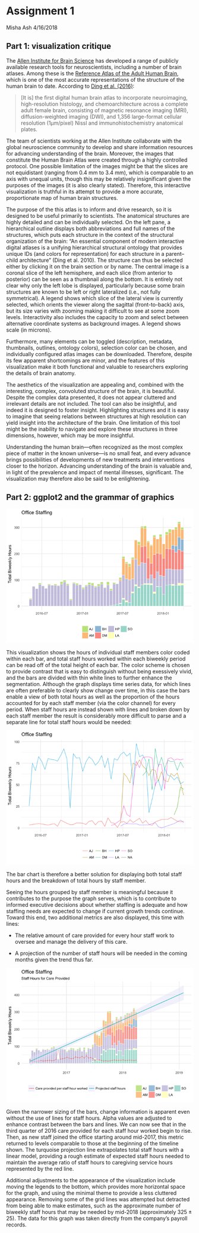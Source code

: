 Assignment 1
================
Misha Ash
4/16/2018

## Part 1: visualization critique

The [Allen Institute for Brain Science](https://www.alleninstitute.org/)
has developed a range of publicly available research tools for
neuroscientists, including a number of brain atlases. Among these is the
[Reference Atlas of the Adult Human Brain](http://atlas.brain-map.org/),
which is one of the most accurate representations of the structure of
the human brain to date. According to [Ding et al.
(2016)](https://www.ncbi.nlm.nih.gov/pmc/articles/PMC5054943/):

> \[It is\] the first digital human brain atlas to incorporate
> neuroimaging, high-resolution histology, and chemoarchitecture across
> a complete adult female brain, consisting of magnetic resonance
> imaging (MRI), diffusion-weighted imaging (DWI), and 1,356
> large-format cellular resolution (1µm/pixel) Nissl and
> immunohistochemistry anatomical plates.

The team of scientists working at the Allen Institute collaborate with
the global neuroscience community to develop and share information
resources for advancing understanding of the brain. Moreover, the images
that constitute the Human Brain Atlas were created through a highly
controlled protocol. One possible limitation of the images might be that
the slices are not equidistant (ranging from 0.4 mm to 3.4 mm), which is
comparable to an axis with unequal units, though this may be relatively
insignificant given the purposes of the images (it is also clearly
stated). Therefore, this interactive visualization is truthful in its
attempt to provide a more accurate, proportionate map of human brain
structures.

The purpose of the this atlas is to inform and drive research, so it is
designed to be useful primarily to scientists. The anatomical structures
are highly detailed and can be individually selected. On the left pane,
a hierarchical outline displays both abbreviations and full names of the
structures, which puts each structure in the context of the structural
organization of the brain: “An essential component of modern interactive
digital atlases is a unifying hierarchical structural ontology that
provides unique IDs (and colors for representation) for each structure
in a parent–child architecture” (Ding et al. 2010). The structure can
thus be selected either by clicking it on the brain section or by name.
The central image is a coronal slice of the left hemisphere, and each
slice (from anterior to posterior) can be seen as a thumbnail along the
bottom. It is entirely not clear why only the left lobe is displayed,
particularly because some brain structures are known to be left or right
lateralized (i.e., not fully symmetrical). A legend shows which slice of
the lateral view is currently selected, which orients the viewer along
the sagittal (front-to-back) axis, but its size varies with zooming
making it difficult to see at some zoom levels. Interactivity also
includes the capacity to zoom and select between alternative coordinate
systems as background images. A legend shows scale (in microns).

Furthermore, many elements can be toggled (description, metadata,
thumbnails, outlines, ontology colors), selection color can be chosen,
and individually configured atlas images can be downloaded. Therefore,
despite its few apparent shortcomings are minor, and the features of
this visualization make it both functional and valuable to researchers
exploring the details of brain anatomy.

The aesthetics of the visualization are appealing and, combined with the
interesting, complex, convoluted structure of the brain, it is
beautiful. Despite the complex data presented, it does not appear
cluttered and irrelevant details are not included. The tool can also be
insightful, and indeed it is designed to foster insight. Highlighting
structures and it is easy to imagine that seeing relations between
structures at high resolution can yield insight into the architecture of
the brain. One limitation of this tool might be the inability to
navigate and explore these structures in three dimensions, however,
which may be more insightful.

Understanding the human brain—often recognized as the most complex piece
of matter in the known universe—is no small feat, and every advance
brings possibilities of developments of new treatments and interventions
closer to the horizon. Advancing understanding of the brain is valuable
and, in light of the prevalence and impact of mental illnesses,
significant. The visualization may therefore also be said to be
enlightening.

## Part 2: ggplot2 and the grammar of graphics

![](Assignment_1_files/figure-gfm/unnamed-chunk-1-1.png)<!-- -->

This visualization shows the hours of individual staff members color
coded within each bar, and total staff hours worked within each biweekly
period can be read off of the total height of each bar. The color scheme
is chosen to provide contrast that is easy to distinguish without being
exessively vivid, and the bars are divided with thin white lines to
further enhance the segmentation. Although the graph displays time
series data, for which lines are often preferable to clearly show change
over time, in this case the bars enable a view of both total hours as
well as the proportion of the hours accounted for by each staff member
(via the color channel) for every period. When staff hours are instead
shown with lines and broken down by each staff member the result is
considerably more difficult to parse and a separate line for total staff
hours would be needed:

![](Assignment_1_files/figure-gfm/unnamed-chunk-2-1.png)<!-- -->

The bar chart is therefore a better solution for displaying both total
staff hours and the breakdown of total hours by staff member.

Seeing the hours grouped by staff member is meaningful because it
contributes to the purpose the graph serves, which is to contribute to
informed executive decisions about whether staffing is adequate and how
staffing needs are expected to change if current growth trends continue.
Toward this end, two additional metrics are also displayed, this time
with lines:

  - The relative amount of care provided for every hour staff work to
    oversee and manage the delivery of this care.

  - A projection of the number of staff hours will be needed in the
    coming months given the trend thus far.

![](Assignment_1_files/figure-gfm/unnamed-chunk-3-1.png)<!-- -->

Given the narrower sizing of the bars, change information is apparent
even without the use of lines for staff hours. Alpha values are adjusted
to enhance contrast between the bars and lines. We can now see that in
the third quarter of 2016 care provided for each staff hour worked begin
to rise. Then, as new staff joined the office starting around mid-2017,
this metric returned to levels comparable to those at the beginning of
the timeline shown. The turquoise projection line extrapolates total
staff hours with a linear model, providing a rough estimate of expected
staff hours needed to maintain the average ratio of staff hours to
caregiving service hours represented by the red line.

Additional adjustments to the appearance of the visualization include
moving the legends to the bottom, which provides more horizontal space
for the graph, and using the minimal theme to provide a less cluttered
appearance. Removing some of the grid lines was attempted but detracted
from being able to make estimates, such as the approximate number of
biweekly staff hours that may be needed by mid-2018 (approximately 325 ±
25). The data for this graph was taken directly from the company’s
payroll records.
